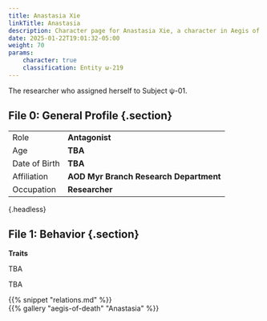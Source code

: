 ```yaml
---
title: Anastasia Xie
linkTitle: Anastasia
description: Character page for Anastasia Xie, a character in Aegis of Death.
date: 2025-01-22T19:01:32-05:00
weight: 70
params:
    character: true
    classification: Entity ω-219
---
```


The researcher who assigned herself to Subject ψ-01.

<!--more-->

<section class="info">

## File 0: General Profile {.section}

|               |                          |
| ------------- | ------------------------ |
| Role          | **Antagonist**       |
| Age           | **TBA**                   |
| Date of Birth | **TBA**        |
| Affiliation   | **AOD Myr Branch Research Department** |
| Occupation    | **Researcher**            |
{.headless}

</section>
<section class="personality">

## File 1: Behavior {.section}

**Traits**

TBA

</section>
<section class="history">

TBA

</section>
<section class="relations">
{{% snippet "relations.md" %}}
</section>
<section class="gallery">
{{% gallery "aegis-of-death" "Anastasia" %}}
</section>
<section class="extra">

</section>
